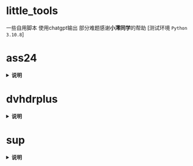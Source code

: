 # little_tools
一些自用脚本 使用chatgpt输出 部分难题感谢**小澪同学**的帮助 [测试环境 `Python 3.10.8`]

# ass24
<details>
<summary><b>说明</b></summary>

  意为ass 24(to four) 仅需要结尾命名为`chseng`的ass文件即可批量进行转换四字幕操作

**环境**
```
pip install opencc-python-reimplemented
```
```
pip install pyfiglet
```
**使用**

如 `python ass24.py -i d:/test`

`-i`指**输入路径** 如果不填写则为当前路径

脚本将检索目录下的所有命名为`chseng`的ass文件 另外生成**chs cht chteng**三种字幕

转*单语*时将含有**分隔行**后的行进行转换 并且将样式**chs**转换为**chs1**  **tip**转换为**tip1**  **Yingzimu**转换为**Yingzimu1**  **chsHDR**转换为**chsHDR1**

转*繁体*时 可以设置跳过的行 详见第**76~80**行
</details>

# dvhdrplus
<details>
<summary><b>说明</b></summary>
批量将hdr和dv视频转为dv兼容hdr视频

**环境**
`ffmpeg` `dvtool` `mkverge` `hdr10plus_tool`
```
pip install pyfiglet
```
**使用**

如 `python dvhdrplus.py -i d:/test -o d:/output -m dvhdr -f 24000/1001p`

`-i`指**输入路径** 如果不填写则为当前路径 

`-o`指**输出路径**如果不填写则为输入路径下的`dvhdr`或`hdr10plus`文件夹 

`-m`指**模式** 分为`hdr10plus`和`dvhdr` 

`-f`指**输出视频的帧率**如果不填写默认为24000/1001p

如果模式为`hdr10plus`则检索目录下命名含有**hdr10plus,hdr10+**的**mp4**和**mkv**文件

如果模式为`dvhdr`则检索目录下命名含有**dv**与**hdr10/hdr10+**(除dv和hdr10部分其他命名需**保持一致**)的**mp4**和**mkv**文件
</details>

# sup
<details>
<summary><b>说明</b></summary>

批量将 **sup** 字幕封装进 **mkv** 视频 且命名为对应的轨道

**环境**
`mkverge`
**使用**
如 `python sup.py -i d:/test -o d:/out -n Hijack -m movie -t tx`

`-i`指**输入路径**(要求目录下**只允许有**转换的视频和sup文件 否则可能会报错) 如果不填写则为当前路径 

`-o`指**输出路径** `-n`指**文件识别名**(只需要填前面一小段即可) 

`-t`指**输出字幕轨道标题** tx则为命名为简英特效等 不填写为普通的简英双语等 

`-m`指**模式** 填写`movie`则为**单个**电影 不填写则为剧集 将进行季集的判断

**要求**
`sup`字幕命名必须为`sdr.chseng/hdr.chseng` 如果只封装**sdr或hdr**字幕 也需以上命名
</details>
